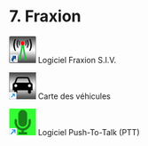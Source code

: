 # 7. Fraxion

![](../../.gitbook/assets/icon-fraxion.png) Logiciel Fraxion S.I.V.

![](../../.gitbook/assets/icon-map.png) Carte des véhicules

![](../../.gitbook/assets/icon-ptt.png) Logiciel Push-To-Talk (PTT)
